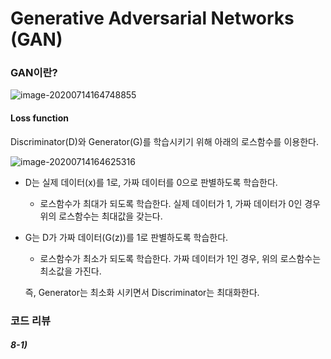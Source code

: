 # Generative Adversarial Networks (GAN)

### GAN이란?

![image-20200714164748855](C:%5CUsers%5Cstudent%5CAppData%5CRoaming%5CTypora%5Ctypora-user-images%5Cimage-20200714164748855.png)

#### Loss function

Discriminator(D)와 Generator(G)를 학습시키기 위해 아래의 로스함수를 이용한다.

![image-20200714164625316](C:%5CUsers%5Cstudent%5CAppData%5CRoaming%5CTypora%5Ctypora-user-images%5Cimage-20200714164625316.png)

- D는 실제 데이터(x)를 1로, 가짜 데이터를 0으로 판별하도록 학습한다.

  - 로스함수가 최대가 되도록 학습한다. 실제 데이터가 1, 가짜 데이터가 0인 경우 위의 로스함수는 최대값을 갖는다.

- G는 D가 가짜 데이터(G(z))를 1로 판별하도록 학습한다.

  - 로스함수가 최소가 되도록 학습한다. 가짜 데이터가 1인 경우, 위의 로스함수는 최소값을 가진다.

  즉, Generator는 최소화 시키면서 Discriminator는 최대화한다.



### 코드 리뷰

##### 8-1)

```python

```

